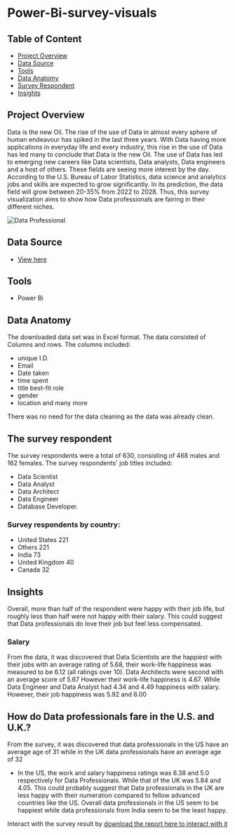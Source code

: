 # Power-Bi-survey-visuals

## Table of Content

- [Project Overview](#Project-Overview)
- [Data Source](#Data-Source)
- [Tools](#Tools)
- [Data Anatomy](#Data-Anatomy)
- [Survey Respondent](#The-survey-respondent)
- [Insights](#Insights)
  
## Project Overview
Data is the new Oil. The rise of the use of Data in almost every sphere of human endeavour has spiked in the last three years. With Data having more applications in everyday life and every industry, this rise in the use of Data has led many to conclude that Data is the new Oil. The use of Data has led to emerging new careers like Data scientists, Data analysts, Data engineers and a host of others. These fields are seeing more interest by the day. According to the U.S. Bureau of Labor Statistics,  data science and analytics jobs and skills are expected to grow significantly. In its prediction, the data field will grow between 20-35% from 2022 to 2028.
Thus, this survey visualization aims to show how Data professionals are fairing in their different niches.

![Data Professional](https://github.com/TommyDatageek01/Data-Survey/assets/141424792/0cbaa29c-2e67-4c91-b9b9-6a367cd7e419)

## Data Source
  -  [View here](https://github.com/TommyDatageek01/Power-Bi-survey-visuals/blob/main/Power%20BI%20-%20Final%20Project.xlsx)

## Tools
- Power Bi

## Data Anatomy
The downloaded data set was in Excel format. The data consisted of Columns and rows. The columns included:
- unique I.D. 
- Email
- Date taken
- time spent
- title best-fit role
- gender
- location and many more

There was no need for the data cleaning as the data was already clean.

## The survey respondent 
The survey respondents were a total of 630, consisting of 468 males and  162 females. 
The survey respondents' job titles included: 

- Data Scientist
- Data Analyst
- Data Architect
- Data Engineer
- Database Developer.
 
### Survey respondents by country:
- United States 221
- Others 221
- India 73
- United Kingdom 40
- Canada 32


## Insights
Overall, more than half of the respondent were happy with their job life, but roughly less than half were not happy with their salary. This could suggest that Data professionals do love their job but feel less compensated.

### Salary
From the data, it was discovered that Data Scientists are the happiest with their jobs with an average rating of 5.68, their work-life happiness was measured to be 6.12 (all ratings over 10).
Data Architects were second with an average score of 5.67 However their work-life happiness is 4.67.
While Data Engineer and Data Analyst had 4.34 and 4.49  happiness with salary. However, their job happiness was 5.92 and 6.00


## How do Data professionals fare in the U.S. and U.K.?
From the survey, it was discovered that data professionals in the US have an average age of 31 while in the UK data professionals have an average age of 32
- In the US, the work and salary happiness ratings was 6.38 and 5.0 respectively for Data Professionals. While that of the UK was 5.84 and 4.05. This could probably suggest that Data professionals in the UK are less happy with their numeration compared to fellow advanced countries like the US.
Overall data professionals in the US seem to be happiest while data professionals from India seem to be the least happy.

Interact with the survey result by [download the report here to interact with it](https://github.com/TommyDatageek01/Power-Bi-survey-visuals/blob/main/final.pbix)
